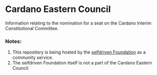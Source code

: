 # Cardano Eastern Council

Information relating to the nomination for a seat on the Cardano Interim Constitutional Committee.


### Notes:
1. This repository is being hosted by the [selfdriven Foundation](https://selfdriven.foundation) as a community service.
2. The selfdriven Foundation itself is not a part of the Cardano Eastern Council.